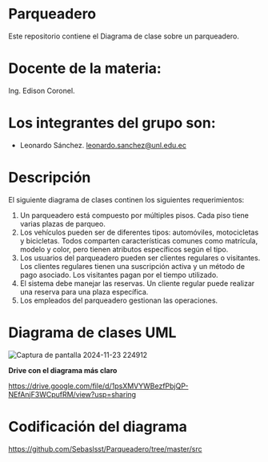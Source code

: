 # Parqueadero
Este repositorio contiene el Diagrama de clase sobre un parqueadero.
# Docente de la materia:
Ing. Edison Coronel.
# Los integrantes del grupo son: 
- Leonardo Sánchez.
  leonardo.sanchez@unl.edu.ec
# Descripción 
El siguiente diagrama de clases continen los siguientes requerimientos:
1. Un parqueadero está compuesto por múltiples pisos. Cada piso tiene varias plazas de parqueo.
2. Los vehículos pueden ser de diferentes tipos: automóviles, motocicletas y bicicletas. Todos comparten características comunes como matrícula, modelo y color, pero tienen atributos específicos según el tipo.
3. Los usuarios del parqueadero pueden ser clientes regulares o visitantes. Los clientes regulares tienen una suscripción activa y un método de pago asociado. Los visitantes pagan por el tiempo utilizado.
4. El sistema debe manejar las reservas. Un cliente regular puede realizar una reserva para una plaza específica.
5. Los empleados del parqueadero gestionan las operaciones. 
# Diagrama de clases UML

![Captura de pantalla 2024-11-23 224912](https://github.com/user-attachments/assets/33a0e1a3-5924-4e83-ae72-70297983f73d)

**Drive con el diagrama más claro**

https://drive.google.com/file/d/1psXMVYWBezfPbjQP-NEfAnjF3WCpufRM/view?usp=sharing

# Codificación del diagrama

https://github.com/Sebaslsst/Parqueadero/tree/master/src

